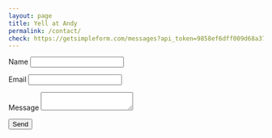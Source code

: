 ```yaml
---
layout: page
title: Yell at Andy
permalink: /contact/
check: https://getsimpleform.com/messages?api_token=9858ef6dff009d68a3744037c7c61309
---
```


<form action="//formspree.io/matt@matt.cc"
      method="POST">
  <!-- the redirect_to is optional, the form will redirect to the referrer on submission -->


  <input type="hidden" name="_next" value="http://mattmotel.github.io/goodbadshow/" />
  <!-- all your input fields here.... -->

  <p><label>Name</label>
  <input type="text" name="name"></p>
  <p><label>Email</label>
  <input type="email" name="_replyto"></p>
  <p><label>Message</label>
  <textarea name="message"></textarea></p>
  <input type="submit" value="Send">
</form>

